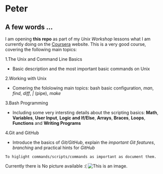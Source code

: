 # Peter

## A few words ...

I am opening **this repo** as part of my *Unix Workshop* lessons what I am currently doing on the [Coursera](www.coursera.org/learn/unix) website. This is a very good course, covering the following main topics:

1.The Unix and Command Line Basics
- Basic description and the most important basic commands on Unix

2.Working with Unix
- Comering the fololowing main topics: bash basic configuration, *man*, *find*, *diff*, *|* (pipe), *make*

3.Bash Programming
- Including some very intersting details about the scripting basics: **Math**, **Variables**, **User Input**, **Logic and If/Else**, **Arrays**, **Braces**, **Loops**, **Functions** and **Writing Programs**

4.Git and GitHub
- Introduce the basics of *Git/GitHub*, explain the *important Git features*, *branching* and practical hints for *GitHub*


```
To higlight commands/scripts/commands as important as document them.
```
Currently there is No picture available :(
![This is an image.](https://github.com/kerpger/FirstRepo/x.jpg)